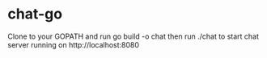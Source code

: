 # chat-go

Clone to your GOPATH and run
go build -o chat then run
./chat to start chat server running on http://localhost:8080
